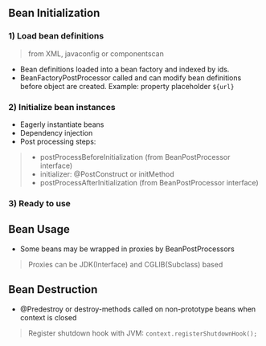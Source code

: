 ## Bean Initialization


### 1) Load bean definitions 
>from XML, javaconfig or componentscan
* Bean definitions loaded into a bean factory and indexed by ids.
* BeanFactoryPostProcessor called and can modify bean definitions before object are created. Example: property placeholder `${url}`

### 2) Initialize bean instances
* Eagerly instantiate beans
* Dependency injection
* Post processing steps:
>* postProcessBeforeInitialization (from BeanPostProcessor interface)
>* initializer: @PostConstruct or initMethod
>* postProcessAfterInitialization (from BeanPostProcessor interface)

### 3) Ready to use

## Bean Usage

* Some beans may be wrapped in proxies by BeanPostProcessors
> Proxies can be JDK(Interface) and CGLIB(Subclass) based

## Bean Destruction

* @Predestroy or destroy-methods called on non-prototype beans when context is closed
> Register shutdown hook with JVM: `context.registerShutdownHook();`



